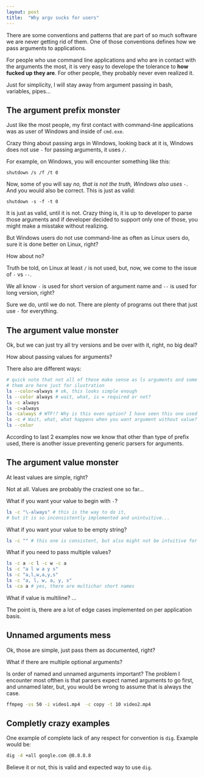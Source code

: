 ```yaml
---
layout: post
title:  "Why argv sucks for users"
---
```

There are some conventions and patterns that are part of so much software we are never getting rid of them.
One of those conventions defines how we pass arguments to applications. 

For people who use command line applications and who are in contact with the arguments
the most, it is very easy to develope the tolerance to **how fucked up they are**.
For other people, they probably never even realized it.

Just for simplicity, I will stay away from argument passing in bash, variables, pipes...

## The argument prefix monster

Just like the most people, my first contact with command-line applications was as user of
Windows and inside of `cmd.exe`.

Crazy thing about passing args in Windows, looking back at it is, Windows does not
use `-` for passing arguments, it uses `/`.

For example, on Windows, you will encounter something like this:

```batch
shutdown /s /f /t 0
```

Now, some of you will say *no, that is not the truth, Windows also uses `-`*.
And you would also be correct. This is just as valid:

```batch
shutdown -s -f -t 0
```

It is just as valid, until it is not. Crazy thing is, it is up to developer to
parse those arguments and if developer decided to support only one of those, you
might make a misstake without realizing.

But Windows users do not use command-line as often as Linux users do, sure it is
done better on Linux, right?

How about no?

Truth be told, on Linux at least `/` is not used, but, now, we come to the issue of
`-` vs `--`.

We all know `-` is used for short version of argument name and `--` is used for long version, right?

Sure we do, until we do not. There are plenty of programs out there that just use `-`
for everything.

## The argument value monster

Ok, but we can just try all try versions and be over with it, right, no big deal?

How about passing values for arguments?

There also are different ways:

``` bash
# quick note that not all of these make sense as ls arguments and some of
# them are here just for ilustration
ls --color=always # ok, this looks simple enough
ls --color always # wait, what, is = required or not?
ls -c always
ls -c=always
ls -calways # WTF!? Why is this even option? I have seen this one used a lot.
ls -c # Wait, what, what happens when you want argument without value? How is next thing parsed?
ls --color
```

According to last 2 examples now we know that other than type of prefix used,
there is another issue preventing generic parsers for arguments.

## The argument value monster

At least values are simple, right?

Not at all. Values are probably the craziest one so far...

What if you want your value to begin with `-`?

```bash
ls -c "\-always" # this is the way to do it,
# but it is so inconsistently implemented and unintuitive...
```

What if you want your value to be empty string?

```bash
ls -c "" # this one is consistent, but also might not be intuitive for everyone
```

What if you need to pass multiple values?

```bash
ls -c a -c l -c w -c a
ls -c "a l w a y s"
ls -c "a,l,w,a,y,s"
ls -c "a, l, w, a, y, s"
ls -ca a # yes, there are multichar short names
```

What if value is multiline?
...

The point is, there are a lot of edge cases implemented on per application basis.

## Unnamed arguments mess

Ok, those are simple, just pass them as documented, right?

What if there are multiple optional arguments?

Is order of named and unnamed arguments important? The problem I encounter most ofthen
is that parsers expect named arguments to go first, and unnamed later, but, you would be wrong
to assume that is always the case.

```bash
ffmpeg -ss 50 -i video1.mp4  -c copy -t 10 video2.mp4
```

## Completly crazy examples

One example of complete lack of any respect for convention is `dig`. Example would be:

```bash
dig -4 +all google.com @8.8.8.8
```

Believe it or not, this is valid and expected way to use `dig`.
